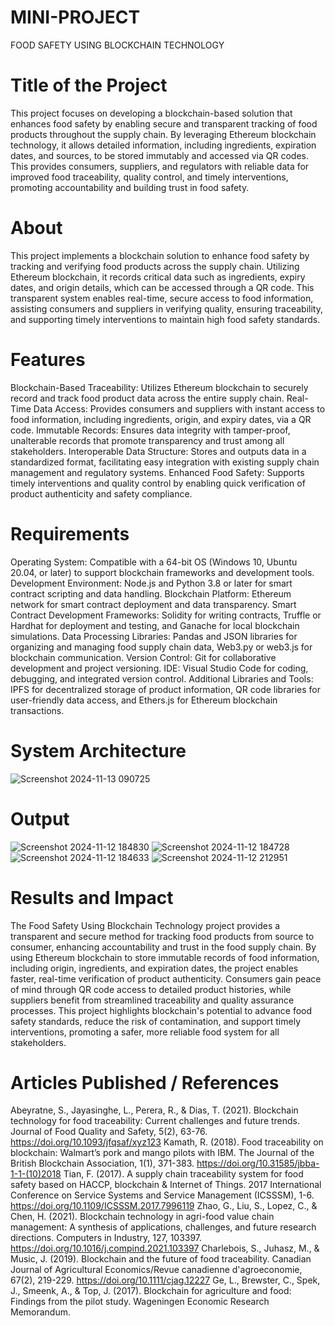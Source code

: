 # MINI-PROJECT
FOOD SAFETY USING BLOCKCHAIN TECHNOLOGY
# Title of the Project
This project focuses on developing a blockchain-based solution that enhances food safety by enabling secure and transparent tracking of food products throughout the supply chain. By leveraging Ethereum blockchain technology, it allows detailed information, including ingredients, expiration dates, and sources, to be stored immutably and accessed via QR codes. This provides consumers, suppliers, and regulators with reliable data for improved food traceability, quality control, and timely interventions, promoting accountability and building trust in food safety.
# About  
This project implements a blockchain solution to enhance food safety by tracking and verifying food products across the supply chain. Utilizing Ethereum blockchain, it records critical data such as ingredients, expiry dates, and origin details, which can be accessed through a QR code. This transparent system enables real-time, secure access to food information, assisting consumers and suppliers in verifying quality, ensuring traceability, and supporting timely interventions to maintain high food safety standards.
# Features
Blockchain-Based Traceability: Utilizes Ethereum blockchain to securely record and track food product data across the entire supply chain.
Real-Time Data Access: Provides consumers and suppliers with instant access to food information, including ingredients, origin, and expiry dates, via a QR code.
Immutable Records: Ensures data integrity with tamper-proof, unalterable records that promote transparency and trust among all stakeholders.
Interoperable Data Structure: Stores and outputs data in a standardized format, facilitating easy integration with existing supply chain management and regulatory systems.
Enhanced Food Safety: Supports timely interventions and quality control by enabling quick verification of product authenticity and safety compliance.
# Requirements
Operating System: Compatible with a 64-bit OS (Windows 10, Ubuntu 20.04, or later) to support blockchain frameworks and development tools.
Development Environment: Node.js and Python 3.8 or later for smart contract scripting and data handling.
Blockchain Platform: Ethereum network for smart contract deployment and data transparency.
Smart Contract Development Frameworks: Solidity for writing contracts, Truffle or Hardhat for deployment and testing, and Ganache for local blockchain simulations.
Data Processing Libraries: Pandas and JSON libraries for organizing and managing food supply chain data, Web3.py or web3.js for blockchain communication.
Version Control: Git for collaborative development and project versioning.
IDE: Visual Studio Code for coding, debugging, and integrated version control.
Additional Libraries and Tools: IPFS for decentralized storage of product information, QR code libraries for user-friendly data access, and Ethers.js for Ethereum blockchain transactions.
# System Architecture
![Screenshot 2024-11-13 090725](https://github.com/user-attachments/assets/77aa2eb9-829e-4a05-9426-b94f22999550)
# Output
![Screenshot 2024-11-12 184830](https://github.com/user-attachments/assets/309cc584-6a97-4a4e-860e-59091f181e0c)
![Screenshot 2024-11-12 184728](https://github.com/user-attachments/assets/ff2df759-66b6-45cf-95f5-af70525cd55c)
![Screenshot 2024-11-12 184633](https://github.com/user-attachments/assets/78658ce8-7d02-46fe-9824-0c77661372e0)
![Screenshot 2024-11-12 212951](https://github.com/user-attachments/assets/8df78dce-5755-4724-be12-d36bcdf0fc11)
# Results and Impact
The Food Safety Using Blockchain Technology project provides a transparent and secure method for tracking food products from source to consumer, enhancing accountability and trust in the food supply chain. By using Ethereum blockchain to store immutable records of food information, including origin, ingredients, and expiration dates, the project enables faster, real-time verification of product authenticity. Consumers gain peace of mind through QR code access to detailed product histories, while suppliers benefit from streamlined traceability and quality assurance processes. This project highlights blockchain's potential to advance food safety standards, reduce the risk of contamination, and support timely interventions, promoting a safer, more reliable food system for all stakeholders.
# Articles Published / References
Abeyratne, S., Jayasinghe, L., Perera, R., & Dias, T. (2021). Blockchain technology for food traceability: Current challenges and future trends. Journal of Food Quality and Safety, 5(2), 63-76. https://doi.org/10.1093/jfqsaf/xyz123
Kamath, R. (2018). Food traceability on blockchain: Walmart’s pork and mango pilots with IBM. The Journal of the British Blockchain Association, 1(1), 371-383. https://doi.org/10.31585/jbba-1-1-(10)2018
Tian, F. (2017). A supply chain traceability system for food safety based on HACCP, blockchain & Internet of Things. 2017 International Conference on Service Systems and Service Management (ICSSSM), 1-6. https://doi.org/10.1109/ICSSSM.2017.7996119
Zhao, G., Liu, S., Lopez, C., & Chen, H. (2021). Blockchain technology in agri-food value chain management: A synthesis of applications, challenges, and future research directions. Computers in Industry, 127, 103397. https://doi.org/10.1016/j.compind.2021.103397
Charlebois, S., Juhasz, M., & Music, J. (2019). Blockchain and the future of food traceability. Canadian Journal of Agricultural Economics/Revue canadienne d'agroeconomie, 67(2), 219-229. https://doi.org/10.1111/cjag.12227
Ge, L., Brewster, C., Spek, J., Smeenk, A., & Top, J. (2017). Blockchain for agriculture and food: Findings from the pilot study. Wageningen Economic Research Memorandum.
